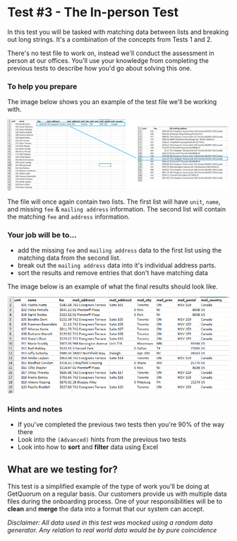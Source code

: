 # Test #3 - The In-person Test

In this test you will be tasked with matching data between lists and breaking out long strings. It's a combination of the concepts from Tests 1 and 2. 

There's no test file to work on, instead we'll conduct the assessment in person at our offices. You'll use your knowledge from completing the previous tests to describe how you'd go about solving this one.

### To help you prepare

The image below shows you an example of the test file we'll be working with.

![](test.png)

The file will once again contain two lists. The first list will have `unit`, `name`, and missing `fee` & `mailing address` information.  The second list will contain the matching `fee` and `address` information.

### Your job will be to...

- add the missing `fee` and `mailing address` data to the first list using the matching data from the second list. 
- break out the `mailing address` data into it's individual address parts.
- sort the results and remove entries that don't have matching data

The image below is an example of what the final results should look like.

![](results.png)

### Hints and notes

- If you've completed the previous two tests then you're 90% of the way there
- Look into the `(Advanced)` hints from the previous two tests
- Look into how to **sort** and **filter** data using Excel

## What are we testing for?

This test is a simplified example of the type of work you'll be doing at GetQuorum on a regular basis. Our customers provide us with multiple data files during the onboarding process. One of your responsibilities will be to **clean** and **merge** the data into a format that our system can accept.

_Disclaimer: All data used in this test was mocked using a random data generator. Any relation to real world data would be by pure coincidence_
